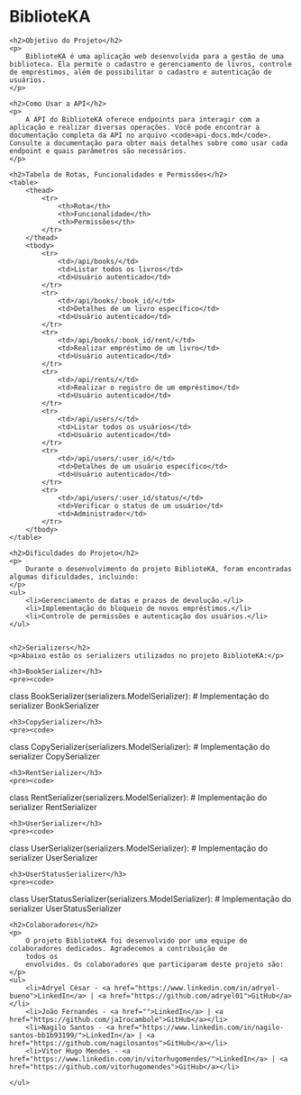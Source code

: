 <!DOCTYPE html>
<html>

<head>
	<title>BiblioteKA</title>
</head>

<body>
	<h1>BiblioteKA</h1>

	<h2>Objetivo do Projeto</h2>
	<p>
		BiblioteKA é uma aplicação web desenvolvida para a gestão de uma biblioteca. Ela permite o cadastro e gerenciamento de livros, controle de empréstimos, além de possibilitar o cadastro e autenticação de usuários.
	</p>

	<h2>Como Usar a API</h2>
	<p>
		A API do BiblioteKA oferece endpoints para interagir com a aplicação e realizar diversas operações. Você pode encontrar a documentação completa da API no arquivo <code>api-docs.md</code>. Consulte a documentação para obter mais detalhes sobre como usar cada endpoint e quais parâmetros são necessários.
	</p>

	<h2>Tabela de Rotas, Funcionalidades e Permissões</h2>
	<table>
		<thead>
			<tr>
				<th>Rota</th>
				<th>Funcionalidade</th>
				<th>Permissões</th>
			</tr>
		</thead>
		<tbody>
			<tr>
				<td>/api/books/</td>
				<td>Listar todos os livros</td>
				<td>Usuário autenticado</td>
			</tr>
			<tr>
				<td>/api/books/:book_id/</td>
				<td>Detalhes de um livro específico</td>
				<td>Usuário autenticado</td>
			</tr>
			<tr>
				<td>/api/books/:book_id/rent/</td>
				<td>Realizar empréstimo de um livro</td>
				<td>Usuário autenticado</td>
			</tr>
			<tr>
				<td>/api/rents/</td>
				<td>Realizar o registro de um empréstimo</td>
				<td>Usuário autenticado</td>
			</tr>
			<tr>
				<td>/api/users/</td>
				<td>Listar todos os usuários</td>
				<td>Usuário autenticado</td>
			</tr>
			<tr>
				<td>/api/users/:user_id/</td>
				<td>Detalhes de um usuário específico</td>
				<td>Usuário autenticado</td>
			</tr>
			<tr>
				<td>/api/users/:user_id/status/</td>
				<td>Verificar o status de um usuário</td>
				<td>Administrador</td>
			</tr>
		</tbody>
	</table>

	<h2>Dificuldades do Projeto</h2>
	<p>
		Durante o desenvolvimento do projeto BiblioteKA, foram encontradas algumas dificuldades, incluindo:
	</p>
	<ul>
		<li>Gerenciamento de datas e prazos de devolução.</li>
		<li>Implementação do bloqueio de novos empréstimos.</li>
		<li>Controle de permissões e autenticação dos usuários.</li>
	</ul>


	<h2>Serializers</h2>
	<p>Abaixo estão os serializers utilizados no projeto BiblioteKA:</p>

	<h3>BookSerializer</h3>
	<pre><code>
class BookSerializer(serializers.ModelSerializer):
    # Implementação do serializer BookSerializer
  </code></pre>

	<h3>CopySerializer</h3>
	<pre><code>
class CopySerializer(serializers.ModelSerializer):
    # Implementação do serializer CopySerializer
  </code></pre>

	<h3>RentSerializer</h3>
	<pre><code>
class RentSerializer(serializers.ModelSerializer):
    # Implementação do serializer RentSerializer
  </code></pre>

	<h3>UserSerializer</h3>
	<pre><code>
class UserSerializer(serializers.ModelSerializer):
    # Implementação do serializer UserSerializer
  </code></pre>

	<h3>UserStatusSerializer</h3>
	<pre><code>
class UserStatusSerializer(serializers.ModelSerializer):
    # Implementação do serializer UserStatusSerializer
  </code></pre>


	<h2>Colaboradores</h2>
	<p>
		O projeto BiblioteKA foi desenvolvido por uma equipe de colaboradores dedicados. Agradecemos a contribuição de
		todos os
		envolvidos. Os colaboradores que participaram deste projeto são:
	</p>
	<ul>
		<li>Adryel César - <a href="https://www.linkedin.com/in/adryel-bueno">LinkedIn</a> | <a href="https://github.com/adryel01">GitHub</a></li>
		<li>João Fernandes - <a href="">LinkedIn</a> | <a href="https://github.com/ja1rocambole">GitHub</a></li>
		<li>Nagilo Santos - <a href="https://www.linkedin.com/in/nagilo-santos-bb1b93199/">LinkedIn</a> | <a href="https://github.com/nagilosantos">GitHub</a></li>
		<li>Vitor Hugo Mendes - <a href="https://www.linkedin.com/in/vitorhugomendes/">LinkedIn</a> | <a href="https://github.com/vitorhugomendes">GitHub</a></li>
		
	</ul>
</body>

</html>